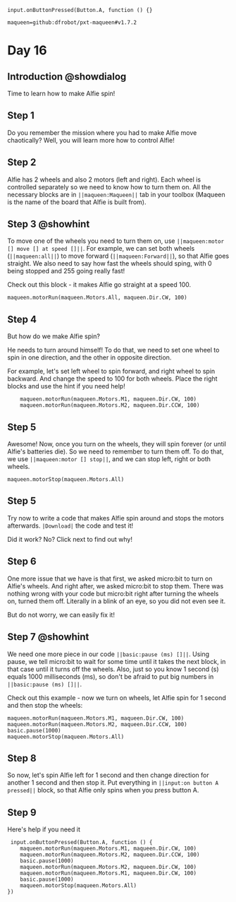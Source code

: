 ```template
input.onButtonPressed(Button.A, function () {}
```

```package
maqueen=github:dfrobot/pxt-maqueen#v1.7.2
```

# Day 16

## Introduction @showdialog

Time to learn how to make Alfie spin!

## Step 1

Do you remember the mission where you had to make Alfie move chaotically? Well, you will learn more how to control Alfie!

## Step 2

Alfie has 2 wheels and also 2 motors (left and right). Each wheel is controlled separately so we need to know how to turn them on.
All the necessary blocks are in ``||maqueen:Maqueen||`` tab in your toolbox (Maqueen is the name of the board that Alfie is built from).

## Step 3 @showhint

To move one of the wheels you need to turn them on, use ``||maqueen:motor [] move [] at speed []||``.
For example, we can set both wheels (``||maqueen:all||``) to move forward (``||maqueen:Forward||``), so that Alfie goes straight. We also need to say how fast the wheels should sping, with 0 being stopped and 255 going really fast!

Check out this block - it makes Alfie go straight at a speed 100.

```block
maqueen.motorRun(maqueen.Motors.All, maqueen.Dir.CW, 100)
```

## Step 4

But how do we make Alfie spin?

He needs to turn around himself! To do that, we need to set one wheel to spin in one direction, and the other in opposite direction.

For example, let's set left wheel to spin forward, and right wheel to spin backward. And change the speed to 100 for both wheels. Place the right blocks and use the hint if you need help!

```block
    maqueen.motorRun(maqueen.Motors.M1, maqueen.Dir.CW, 100)
    maqueen.motorRun(maqueen.Motors.M2, maqueen.Dir.CCW, 100)
```

## Step 5

Awesome! Now, once you turn on the wheels, they will spin forever (or until Alfie's batteries die). So we need to remember to turn them off. To do that, we use ``||maqueen:motor [] stop||``, and we can stop left, right or both wheels.

```block
maqueen.motorStop(maqueen.Motors.All)
```

## Step 5

Try now to write a code that makes Alfie spin around and stops the motors afterwards. ``|Download|`` the code and test it!

Did it work? No? Click next to find out why!

## Step 6

One more issue that we have is that first, we asked micro:bit to turn on Alfie's wheels. And right after, we asked micro:bit to stop them.
There was nothing wrong with your code but micro:bit right after turning the wheels on, turned them off. Literally in a blink of an eye, so you did not even see it.

But do not worry, we can easily fix it!

## Step 7 @showhint

We need one more piece in our code ``||basic:pause (ms) []||``. Using pause, we tell micro:bit to wait for some time until it takes the next block, in that case until it turns off the wheels.
Also, just so you know 1 second (s) equals 1000 milliseconds (ms), so don't be afraid to put big numbers in ``||basic:pause (ms) []||``.

Check out this example - now we turn on wheels, let Alfie spin for 1 second and then stop the wheels:

```block
maqueen.motorRun(maqueen.Motors.M1, maqueen.Dir.CW, 100)
maqueen.motorRun(maqueen.Motors.M2, maqueen.Dir.CCW, 100)
basic.pause(1000)
maqueen.motorStop(maqueen.Motors.All)
```
## Step 8

So now, let's spin Alfie left for 1 second and then change direction for another 1 second and then stop it. Put everything in ``||input:on button A pressed||`` block, so that Alfie only spins when you press button A.

## Step 9

Here's help if you need it

```block
 input.onButtonPressed(Button.A, function () {
    maqueen.motorRun(maqueen.Motors.M1, maqueen.Dir.CW, 100)
    maqueen.motorRun(maqueen.Motors.M2, maqueen.Dir.CCW, 100)
    basic.pause(1000)
    maqueen.motorRun(maqueen.Motors.M2, maqueen.Dir.CW, 100)
    maqueen.motorRun(maqueen.Motors.M1, maqueen.Dir.CW, 100)
    basic.pause(1000)
    maqueen.motorStop(maqueen.Motors.All)
})
```